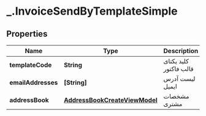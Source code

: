 # _.InvoiceSendByTemplateSimple

## Properties
Name | Type | Description | Notes
------------ | ------------- | ------------- | -------------
**templateCode** | **String** | کلید یکتای قالب فاکتور | 
**emailAddresses** | **[String]** | لیست آدرس ایمیل | [optional] 
**addressBook** | [**AddressBookCreateViewModel**](AddressBookCreateViewModel.md) | مشخصات مشتری | [optional] 



